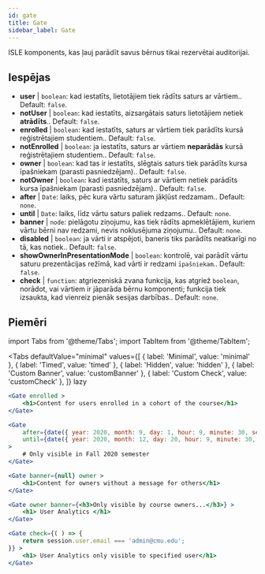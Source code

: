 ```yaml
---
id: gate 
title: Gate
sidebar_label: Gate
---
```


ISLE komponents, kas ļauj parādīt savus bērnus tikai rezervētai auditorijai.

## Iespējas

* __user__ | `boolean`: kad iestatīts, lietotājiem tiek rādīts saturs ar vārtiem.. Default: `false`.
* __notUser__ | `boolean`: kad iestatīts, aizsargātais saturs lietotājiem netiek **atrādīts**.. Default: `false`.
* __enrolled__ | `boolean`: kad iestatīts, saturs ar vārtiem tiek parādīts kursā reģistrētajiem studentiem.. Default: `false`.
* __notEnrolled__ | `boolean`: ja iestatīts, saturs ar vārtiem **neparādās** kursā reģistrētajiem studentiem.. Default: `false`.
* __owner__ | `boolean`: kad tas ir iestatīts, slēgtais saturs tiek parādīts kursa īpašniekam (parasti pasniedzējam).. Default: `false`.
* __notOwner__ | `boolean`: kad iestatīts, saturs ar vārtiem netiek parādīts kursa īpašniekam (parasti pasniedzējam).. Default: `false`.
* __after__ | `Date`: laiks, pēc kura vārtu saturam jākļūst redzamam.. Default: `none`.
* __until__ | `Date`: laiks, līdz vārtu saturs paliek redzams.. Default: `none`.
* __banner__ | `node`: pielāgotu ziņojumu, kas tiek rādīts apmeklētājiem, kuriem vārtu bērni nav redzami, nevis noklusējuma ziņojumu.. Default: `none`.
* __disabled__ | `boolean`: ja vārti ir atspējoti, baneris tiks parādīts neatkarīgi no tā, kas notiek.. Default: `false`.
* __showOwnerInPresentationMode__ | `boolean`: kontrolē, vai parādīt vārtu saturu prezentācijas režīmā, kad vārti ir redzami `īpašniekam`.. Default: `false`.
* __check__ | `function`: atgriezeniskā zvana funkcija, kas atgriež `boolean`, norādot, vai vārtiem ir jāparāda bērnu komponenti; funkcija tiek izsaukta, kad vienreiz pienāk sesijas darbības.. Default: `none`.


## Piemēri

import Tabs from '@theme/Tabs';
import TabItem from '@theme/TabItem';

<Tabs
    defaultValue="minimal"
    values={[
        { label: 'Minimal', value: 'minimal' },
        { label: 'Timed', value: 'timed' },
        { label: 'Hidden', value: 'hidden' },
        { label: 'Custom Banner', value: 'customBanner' },
        { label: 'Custom Check', value: 'customCheck' },
    ]}
    lazy
>

<TabItem value="minimal">

```jsx live
<Gate enrolled >
    <h1>Content for users enrolled in a cohort of the course</h1>
</Gate>
```

</TabItem>

<TabItem value="timed">

```jsx live
<Gate
    after={date({ year: 2020, month: 9, day: 1, hour: 9, minute: 30, second: 0, utcOffset: 4 })}
    until={date({ year: 2020, month: 12, day: 20, hour: 9, minute: 30, second: 0, utcOffset: 5 })}
>
    # Only visible in Fall 2020 semester
</Gate>
```

</TabItem>

<TabItem value="hidden">

```jsx live
<Gate banner={null} owner >
    <h1>Content for owners without a message for others</h1>
</Gate>
```

</TabItem>

<TabItem value="customBanner">

```jsx live
<Gate owner banner={<h3>Only visible by course owners...</h3>} >
    <h1> User Analytics </h1>
</Gate>
```

</TabItem>

<TabItem value="customCheck">

```jsx live
<Gate check={( ) => {
    return session.user.email === 'admin@cmu.edu';
}} >
    <h1> User Analytics only visible to specified user</h1>
</Gate>
```

</TabItem>

</Tabs>

